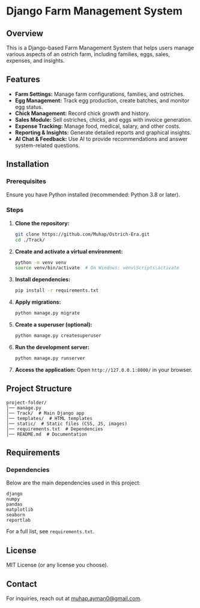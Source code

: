 # Django Farm Management System

## Overview
This is a Django-based Farm Management System that helps users manage various aspects of an ostrich farm, including families, eggs, sales, expenses, and insights.

## Features
- **Farm Settings:** Manage farm configurations, families, and ostriches.
- **Egg Management:** Track egg production, create batches, and monitor egg status.
- **Chick Management:** Record chick growth and history.
- **Sales Module:** Sell ostriches, chicks, and eggs with invoice generation.
- **Expense Tracking:** Manage food, medical, salary, and other costs.
- **Reporting & Insights:** Generate detailed reports and graphical insights.
- **AI Chat & Feedback:** Use AI to provide recommendations and answer system-related questions.

## Installation
### Prerequisites
Ensure you have Python installed (recommended: Python 3.8 or later).

### Steps
1. **Clone the repository:**
   ```bash
   git clone https://github.com/Muhap/Ostrich-Era.git
   cd ./Track/
   ```
2. **Create and activate a virtual environment:**
   ```bash
   python -m venv venv
   source venv/bin/activate  # On Windows: venv\Scripts\activate
   ```
3. **Install dependencies:**
   ```bash
   pip install -r requirements.txt
   ```
4. **Apply migrations:**
   ```bash
   python manage.py migrate
   ```
5. **Create a superuser (optional):**
   ```bash
   python manage.py createsuperuser
   ```
6. **Run the development server:**
   ```bash
   python manage.py runserver
   ```
7. **Access the application:**
   Open `http://127.0.0.1:8000/` in your browser.

## Project Structure
```
project-folder/
│── manage.py
│── Track/  # Main Django app
│── templates/  # HTML templates
│── static/  # Static files (CSS, JS, images)
│── requirements.txt  # Dependencies
│── README.md  # Documentation
```

## Requirements
### Dependencies
Below are the main dependencies used in this project:
```
django
numpy
pandas
matplotlib
seaborn
reportlab
```
For a full list, see `requirements.txt`.

## License
MIT License (or any license you choose).

## Contact
For inquiries, reach out at [muhap.ayman0@gmail.com](mailto:muhap.ayman0@gmail.com).
